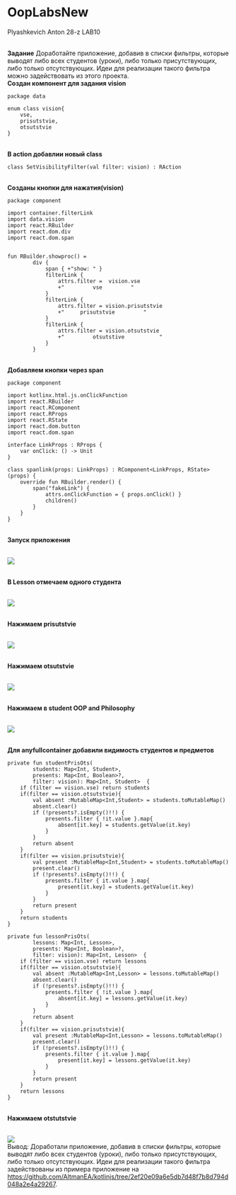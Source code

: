 # OopLabsNew
Plyashkevich Anton 28-z
LAB10

<br>**Задание**
Доработайте приложение, добавив в списки фильтры, которые выводят либо всех студентов (уроки), либо только присутствующих, либо только отсутствующих. Идеи для реализации такого фильтра можно задействовать из этого проекта.
<br>**Создан компонент для задания vision**
```
package data

enum class vision{
    vse,
    prisutstvie,
    otsutstvie
}
```
<br>**В action добавлии новый class**
```
class SetVisibilityFilter(val filter: vision) : RAction
```
<br>**Созданы кнопки для нажатия(vision)**
```
package component

import container.filterLink
import data.vision
import react.RBuilder
import react.dom.div
import react.dom.span


fun RBuilder.showproc() =
        div {
            span { +"show: " }
            filterLink {
                attrs.filter =  vision.vse
                +"         vse         "
            }
            filterLink {
                attrs.filter = vision.prisutstvie
                +"     prisutstvie         "
            }
            filterLink {
                attrs.filter = vision.otsutstvie
                +"         otsutstive           "
            }
        }
```
<br>**Добавляем кнопки через span**
```
package component

import kotlinx.html.js.onClickFunction
import react.RBuilder
import react.RComponent
import react.RProps
import react.RState
import react.dom.button
import react.dom.span

interface LinkProps : RProps {
    var onClick: () -> Unit
}

class spanlink(props: LinkProps) : RComponent<LinkProps, RState>(props) {
    override fun RBuilder.render() {
        span("fakeLink") {
            attrs.onClickFunction = { props.onClick() }
            children()
        }
    }
}
```

<br>**Запуск приложения**

<br><img src=https://cdn.discordapp.com/attachments/407510344509030400/713695270575145030/unknown.png>

<br>**В Lesson отмечаем одного студента**

<br><img src=https://cdn.discordapp.com/attachments/407510344509030400/713699728700866587/unknown.png>

<br>**Нажимаем prisutstvie**

<br><img src=https://cdn.discordapp.com/attachments/407510344509030400/713699827564675112/unknown.png>

<br>**Нажимаем otsutstvie**

<br><img src=https://cdn.discordapp.com/attachments/407510344509030400/713700030548017162/unknown.png>

<br>**Нажимаем в student OOP and Philosophy**

<br><img src=https://cdn.discordapp.com/attachments/407510344509030400/713700280084201593/unknown.png>

<br>**Для anyfullcontainer добавили видимость студентов и предметов**
```
private fun studentPrisOts(
        students: Map<Int, Student>,
        presents: Map<Int, Boolean>?,
        filter: vision): Map<Int, Student>  {
    if (filter == vision.vse) return students
    if(filter == vision.otsutstvie){
        val absent :MutableMap<Int,Student> = students.toMutableMap()
        absent.clear()
        if (!presents?.isEmpty()!!) {
            presents.filter { !it.value }.map{
                absent[it.key] = students.getValue(it.key)
            }
        }
        return absent
    }
    if(filter == vision.prisutstvie){
        val present :MutableMap<Int,Student> = students.toMutableMap()
        present.clear()
        if (!presents?.isEmpty()!!) {
            presents.filter { it.value }.map{
                present[it.key] = students.getValue(it.key)
            }
        }
        return present
    }
    return students
}

private fun lessonPrisOts(
        lessons: Map<Int, Lesson>,
        presents: Map<Int, Boolean>?,
        filter: vision): Map<Int, Lesson>  {
    if (filter == vision.vse) return lessons
    if(filter == vision.otsutstvie){
        val absent :MutableMap<Int,Lesson> = lessons.toMutableMap()
        absent.clear()
        if (!presents?.isEmpty()!!) {
            presents.filter { !it.value }.map{
                absent[it.key] = lessons.getValue(it.key)
            }
        }
        return absent
    }
    if(filter == vision.prisutstvie){
        val present :MutableMap<Int,Lesson> = lessons.toMutableMap()
        present.clear()
        if (!presents?.isEmpty()!!) {
            presents.filter { it.value }.map{
                present[it.key] = lessons.getValue(it.key)
            }
        }
        return present
    }
    return lessons
}
```

<br>**Нажимаем otstutstvie**

<br><img src=https://cdn.discordapp.com/attachments/407510344509030400/713700417602846720/unknown.png>
<br> Вывод: Доработали приложение, добавив в списки фильтры, которые выводят либо всех студентов (уроки), либо только присутствующих, либо только отсутствующих. Идеи для реализации такого фильтра задействованы из примера приложение на https://github.com/AltmanEA/kotlinjs/tree/2ef20e09a6e5db7d48f7b8d794d048a2e4a29267.
